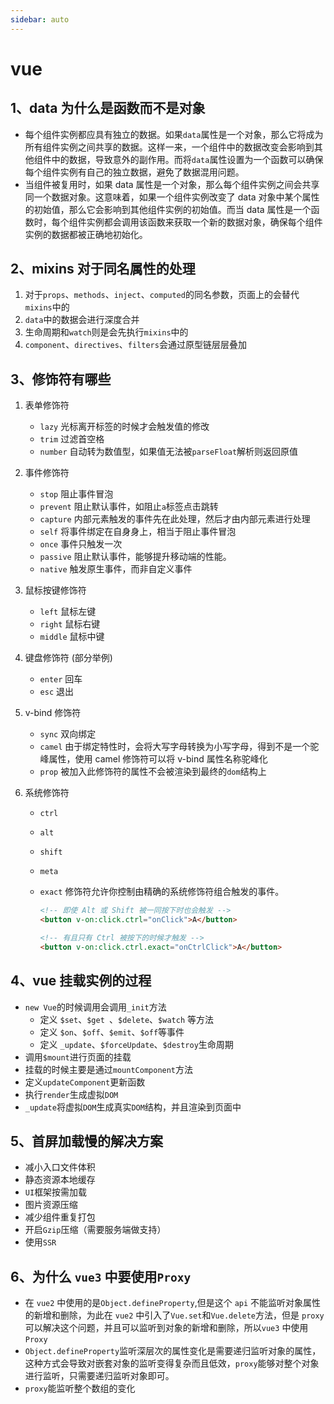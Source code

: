 ```yaml
---
sidebar: auto
---
```


# vue

## 1、data 为什么是函数而不是对象

- 每个组件实例都应具有独立的数据。如果`data`属性是一个对象，那么它将成为所有组件实例之间共享的数据。这样一来，一个组件中的数据改变会影响到其他组件中的数据，导致意外的副作用。而将`data`属性设置为一个函数可以确保每个组件实例有自己的独立数据，避免了数据混用问题。
- 当组件被复用时，如果 data 属性是一个对象，那么每个组件实例之间会共享同一个数据对象。这意味着，如果一个组件实例改变了 data 对象中某个属性的初始值，那么它会影响到其他组件实例的初始值。而当 data 属性是一个函数时，每个组件实例都会调用该函数来获取一个新的数据对象，确保每个组件实例的数据都被正确地初始化。

## 2、mixins 对于同名属性的处理

1. 对于`props`、`methods`、`inject`、`computed`的同名参数，页面上的会替代`mixins`中的
2. `data`中的数据会进行深度合并
3. 生命周期和`watch`则是会先执行`mixins`中的
4. `component`、`directives`、`filters`会通过原型链层层叠加

## 3、修饰符有哪些

1. 表单修饰符

   - `lazy` 光标离开标签的时候才会触发值的修改
   - `trim` 过滤首空格
   - `number` 自动转为数值型，如果值无法被`parseFloat`解析则返回原值

2. 事件修饰符

   - `stop` 阻止事件冒泡
   - `prevent` 阻止默认事件，如阻止`a`标签点击跳转
   - `capture` 内部元素触发的事件先在此处理，然后才由内部元素进行处理
   - `self` 将事件绑定在自身身上，相当于阻止事件冒泡
   - `once` 事件只触发一次
   - `passive` 阻止默认事件，能够提升移动端的性能。
   - `native` 触发原生事件，而非自定义事件

3. 鼠标按键修饰符

   - `left` 鼠标左键
   - `right` 鼠标右键
   - `middle` 鼠标中键

4. 键盘修饰符 (部分举例)

   - `enter` 回车
   - `esc` 退出

5. v-bind 修饰符

   - `sync` 双向绑定
   - `camel` 由于绑定特性时，会将大写字母转换为小写字母，得到不是一个驼峰属性，使用 camel 修饰符可以将 v-bind 属性名称驼峰化
   - `prop` 被加入此修饰符的属性不会被渲染到最终的`dom`结构上

6. 系统修饰符

   - `ctrl`
   - `alt`
   - `shift`
   - `meta`
   - `exact` 修饰符允许你控制由精确的系统修饰符组合触发的事件。

     ```html
     <!-- 即使 Alt 或 Shift 被一同按下时也会触发 -->
     <button v-on:click.ctrl="onClick">A</button>

     <!-- 有且只有 Ctrl 被按下的时候才触发 -->
     <button v-on:click.ctrl.exact="onCtrlClick">A</button>
     ```

## 4、vue 挂载实例的过程

- `new Vue`的时候调用会调用`_init`方法
  - 定义 `$set`、`$get `、`$delete`、`$watch` 等方法
  - 定义 `$on`、`$off`、`$emit`、`$off`等事件
  - 定义 `_update`、`$forceUpdate`、`$destroy`生命周期
- 调用`$mount`进行页面的挂载
- 挂载的时候主要是通过`mountComponent`方法
- 定义`updateComponent`更新函数
- 执行`render`生成虚拟`DOM`
- `_update`将虚拟`DOM`生成真实`DOM`结构，并且渲染到页面中

## 5、首屏加载慢的解决方案

- 减小入口文件体积
- 静态资源本地缓存
- `UI`框架按需加载
- 图片资源压缩
- 减少组件重复打包
- 开启`Gzip`压缩（需要服务端做支持）
- 使用`SSR`

## 6、为什么 `vue3` 中要使用`Proxy`

- 在 `vue2` 中使用的是`Object.defineProperty`,但是这个 `api` 不能监听对象属性的新增和删除，为此在 `vue2` 中引入了`Vue.set`和`Vue.delete`方法，但是
  `proxy` 可以解决这个问题，并且可以监听到对象的新增和删除，所以`vue3` 中使用`Proxy`
- `Object.defineProperty`监听深层次的属性变化是需要递归监听对象的属性，这种方式会导致对嵌套对象的监听变得复杂而且低效，`proxy`能够对整个对象进行监听，只需要递归监听对象即可。
- `proxy`能监听整个数组的变化
